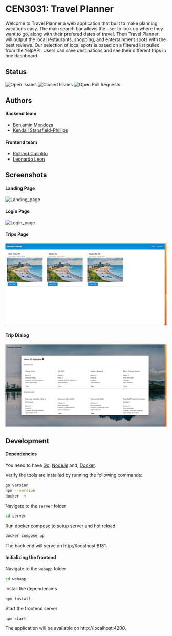 
# CEN3031: Travel Planner

Welcome to Travel Planner a web application that built to make planning vacations easy. The main search bar allows the user to look up where they want to go, along with their prefered dates of travel. 
Then Travel Planner will output the local restaurants, shopping, and entertainment spots with the best reviews. 
Our selection of local spots is based on a filtered list pulled from the YelpAPI. Users can save destinations and see their different trips in one dashboard. 

## Status
![Open Issues](https://img.shields.io/github/issues/leonleonardo/cen3031) ![Closed Issues](https://img.shields.io/github/issues-closed/leonleonardo/cen3031) ![Open Pull Requests](https://img.shields.io/github/issues-pr/leonleonardo/cen3031)

## Authors

#### Backend team

- [Benjamin Mendoza](https://www.github.com/benmendoza3)
- [Kendall Stansfield-Phillips](https://www.github.com/kendalllsp)

#### Frontend team
- [Richard Cusolito](https://www.github.com/rickcuso88)
- [Leonardo Leon](https://www.github.com/leonleonardo)

## Screenshots

#### Landing Page

![Landing_page](/screenshots/landing_page.png)

#### Login Page

![Login_page](/screenshots/login_page.png)

#### Trips Page

![trips_page](/screenshots/trips_page.png)

#### Trip Dialog

![trip_dialog](/screenshots/trip_dialog.png)




## Development

#### Dependencies

You need to have [Go](https://golang.org/),
[Node.js](https://nodejs.org/) and,
[Docker](https://www.docker.com/).

Verify the tools are installed by running the following commands:

```zsh
go version
npm --version
docker -v
```

Navigate to the `server` folder 

```zsh
cd server
```

Run docker compose to setup server and hot reload

```zsh
docker compose up
``` 

The back end will serve on http://localhost:8181.


#### Initializing the frontend

Navigate to the `webapp` folder

```sh
cd webapp
```
Install the dependencies  

```sh
npm install
```

Start the frontend server

```sh
npm start
```
The application will be available on http://localhost:4200.


